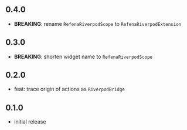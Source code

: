 ## 0.4.0

- **BREAKING**: rename `RefenaRiverpodScope` to `RefenaRiverpodExtension`

## 0.3.0

- **BREAKING**: shorten widget name to `RefenaRiverpodScope`

## 0.2.0

- feat: trace origin of actions as `RiverpodBridge`

## 0.1.0

- initial release
